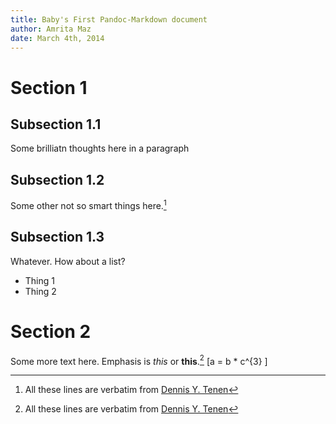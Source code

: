 ```yaml
---
title: Baby's First Pandoc-Markdown document
author: Amrita Maz
date: March 4th, 2014
---
```


# Section 1
## Subsection 1.1
Some brilliatn thoughts here in a paragraph

## Subsection 1.2
Some other not so smart things here.[^1]

## Subsection 1.3
Whatever. How about a list?
- Thing 1
- Thing 2

# Section 2
Some more text here. Emphasis is *this* or **this**.[^1]
\[a = b * c^{3} \]

[^1]: All these lines are verbatim from [Dennis Y. Tenen](www.dennistenen.com)
